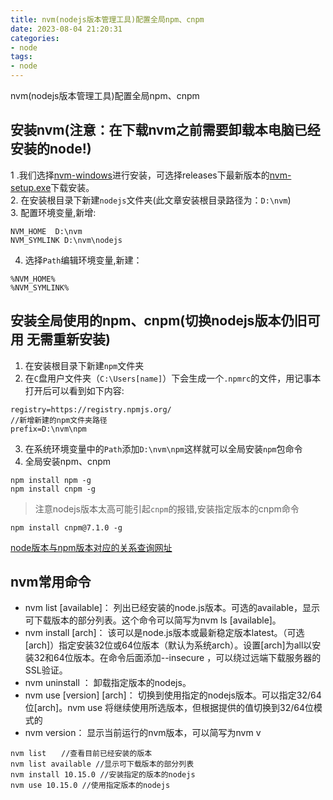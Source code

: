 ```yaml
---
title: nvm(nodejs版本管理工具)配置全局npm、cnpm
date: 2023-08-04 21:20:31
categories:
- node
tags:
- node
---
```

nvm(nodejs版本管理工具)配置全局npm、cnpm
<!-- more -->
## 安装nvm(**注意：在下载nvm之前需要卸载本电脑已经安装的node!**)
1 .我们选择[nvm-windows](https://github.com/coreybutler/nvm-windows)进行安装，可选择releases下最新版本的[nvm-setup.exe](https://github.com/coreybutler/nvm-windows/releases/download/1.1.11/nvm-setup.exe)下载安装。  
2. 在安装根目录下新建`nodejs`文件夹(此文章安装根目录路径为：`D:\nvm`)  
3. 配置环境变量,新增:
``` shell
NVM_HOME  D:\nvm
NVM_SYMLINK D:\nvm\nodejs
```
4. 选择`Path`编辑环境变量,新建：
``` shell
%NVM_HOME%
%NVM_SYMLINK%
```
## 安装全局使用的npm、cnpm(切换nodejs版本仍旧可用 无需重新安装)
1. 在安装根目录下新建`npm`文件夹
2. 在`C`盘用户文件夹（`C:\Users[name]`）下会生成一个`.npmrc`的文件，用记事本打开后可以看到如下内容:
``` shell
registry=https://registry.npmjs.org/
//新增新建的npm文件夹路径
prefix=D:\nvm\npm
```
3. 在系统环境变量中的`Path`添加`D:\nvm\npm`这样就可以全局安装`npm`包命令
4. 全局安装npm、cnpm
``` shell
npm install npm -g
npm install cnpm -g
```
> 注意nodejs版本太高可能引起`cnpm`的报错,安装指定版本的cnpm命令
``` shell
npm install cnpm@7.1.0 -g
```
[node版本与npm版本对应的关系查询网址](https://nodejs.org/zh-cn/download/releases)
## nvm常用命令
* nvm list [available]： 列出已经安装的node.js版本。可选的available，显示可下载版本的部分列表。这个命令可以简写为nvm ls [available]。
* nvm install <version> [arch]： 该可以是node.js版本或最新稳定版本latest。（可选[arch]）指定安装32位或64位版本（默认为系统arch）。设置[arch]为all以安装32和64位版本。在命令后面添加--insecure ，可以绕过远端下载服务器的SSL验证。
* nvm uninstall <version>： 卸载指定版本的nodejs。
* nvm use [version] [arch]： 切换到使用指定的nodejs版本。可以指定32/64位[arch]。nvm use <arch>将继续使用所选版本，但根据提供的值切换到32/64位模式的<arch>
* nvm version： 显示当前运行的nvm版本，可以简写为nvm v
``` shell
nvm list　　//查看目前已经安装的版本
nvm list available //显示可下载版本的部分列表
nvm install 10.15.0 //安装指定的版本的nodejs
nvm use 10.15.0 //使用指定版本的nodejs
```
